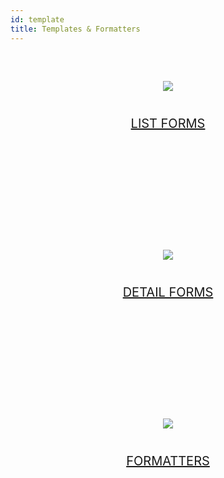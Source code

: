 ```yaml
---
id: template
title: Templates & Formatters
---
```


<div style="text-align: center; margin-top: 20px; margin-bottom: 20px; height: 250px; width: 100%">
  <a class="button" href="../en/custom-listform-templates.html"><img style="vertical-align: middle;margin-top: 40px;margin-bottom: 20px" src="../assets/en/template-formatters/buttonListFormTemplate.png" />
  
  <p style="font-size: 20px">
    LIST FORMS
  </p></a>
</div>

<div style="text-align: center; margin-top: 20px; margin-bottom: 20px; height: 250px; width: 100%">
  <a class="button" href="../en/custom-detailform-templates.html"><img style="vertical-align: middle;margin-top: 40px;margin-bottom: 20px" src="../assets/en/template-formatters/buttonDetailFormTemplate.png" />
  
  <p style="font-size: 20px">
    DETAIL FORMS
  </p></a>
</div>

<div style="text-align: center; margin-top: 20px; margin-bottom: 20px; height: 250px; width: 100%">
  <a class="button" href="../en/custom-data-formatters.html"><img style="vertical-align: middle;margin-top: 40px;margin-bottom: 20px" src="../assets/en/template-formatters/buttonFormatters.png" />
  
  <p style="font-size: 20px">
    FORMATTERS
  </p></a>
</div>